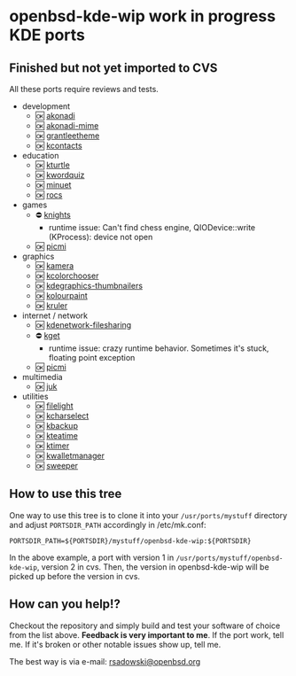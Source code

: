 # openbsd-kde-wip work in progress KDE ports

## Finished but not yet imported to CVS

All these ports require reviews and tests.

- development
    - :ok: [akonadi](x11/kde-applications/akonadi)
    - :ok: [akonadi-mime](x11/kde-applications/akonadi-mime)
    - :ok: [grantleetheme](x11/kde-applications/grantleetheme)
    - :ok: [kcontacts](x11/kde-applications/kcontacts)
- education
    - :ok: [kturtle](x11/kde-applications/kturtle)
    - :ok: [kwordquiz](x11/kde-applications/kwordquiz)
    - :ok: [minuet](x11/kde-applications/minuet)
    - :ok: [rocs](x11/kde-applications/rocs)
- games
    - :no_entry: [knights](x11/kde-applications/knights)
       -  runtime issue: Can't find chess engine, QIODevice::write (KProcess): device not open
    - :ok: [picmi](x11/kde-applications/picmi)
- graphics
    - :ok: [kamera](x11/kde-applications/kamera)
    - :ok: [kcolorchooser](x11/kde-applications/kcolorchooser)
    - :ok: [kdegraphics-thumbnailers](x11/kde-applications/kdegraphics-thumbnailers)
    - :ok: [kolourpaint](x11/kde-applications/kolourpaint)
    - :ok: [kruler](x11/kde-applications/kruler)
- internet / network
    - :ok: [kdenetwork-filesharing](x11/kde-applications/kdenetwork-filesharing)
    - :no_entry: [kget](x11/kde-applications/kget)
       -  runtime issue: crazy runtime behavior. Sometimes it's stuck, floating point exception
    - :ok: [picmi](x11/kde-applications/picmi)
- multimedia
    - :ok: [juk](x11/kde-applications/juk)
- utilities
    - :ok: [filelight](x11/kde-applications/filelight)
    - :ok: [kcharselect](x11/kde-applications/kcharselect)
    - :ok: [kbackup](x11/kde-applications/kbackup)
    - :ok: [kteatime](x11/kde-applications/kteatime)
    - :ok: [ktimer](x11/kde-applications/ktimer)
    - :ok: [kwalletmanager](x11/kde-applications/kwalletmanager)
    - :ok: [sweeper](x11/kde-applications/sweeper)

## How to use this tree

One way to use this tree is to clone it into your `/usr/ports/mystuff`
directory and adjust `PORTSDIR_PATH` accordingly in /etc/mk.conf:

	PORTSDIR_PATH=${PORTSDIR}/mystuff/openbsd-kde-wip:${PORTSDIR}

In the above example, a port with version 1 in `/usr/ports/mystuff/openbsd-kde-wip`,
version 2 in cvs.  Then, the version in openbsd-kde-wip will be picked up before
the version in cvs.

## How can you help!?

Checkout the repository and simply build and test your software of choice from
the list above. **Feedback is very important to me**. If the port work, tell me.
If it's broken or other notable issues show up, tell me.

The best way is via e-mail: <rsadowski@openbsd.org>
